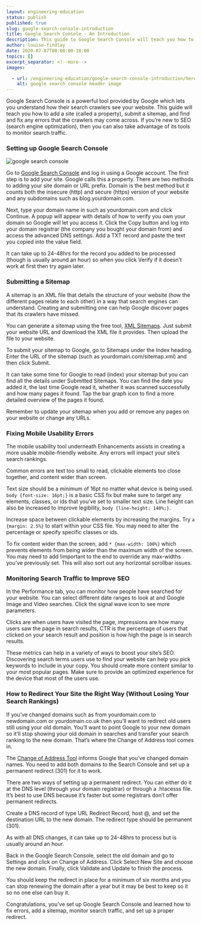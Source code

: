 ```yaml
---
layout: engineering-education
status: publish
published: true
slug: google-search-console-introduction
title: Google Search Console - An Introduction
description: This guide to Google Search Console will teach you how to add a site (called a property), submit a sitemap, and find and fix any errors that the Google crawlers may come across.
author: louise-findlay
date: 2020-07-07T00:00:00-10:00
topics: []
excerpt_separator: <!--more-->
images:

  - url: /engineering-education/google-search-console-introduction/hero.png
    alt: google search console header image
---
```

Google Search Console is a powerful tool provided by Google which lets you understand how their search crawlers see your website. This guide will teach you how to add a site (called a property), submit a sitemap, and find and fix any errors that the crawlers may come across. If you’re new to SEO (search engine optimization), then you can also take advantage of its tools to monitor search traffic.
<!--more-->
### Setting up Google Search Console
![google search console](/engineering-education/google-search-console-introduction/google-search-console.jpg)

Go to [Google Search Console](https://search.google.com/search-console/welcome) and log in using a Google account. The first step is to add your site. Google calls this a property. There are two methods to adding your site domain or URL prefix. Domain is the best method but it counts both the insecure (http) and secure (https) version of your website and any subdomains such as blog.yourdomain.com.

Next, type your domain name in such as yourdomain.com and click Continue. A popup will appear with details of how to verify you own your domain so Google will let you access it. Click the Copy button and log into your domain registrar (the company you bought your domain from) and access the advanced DNS settings. Add a TXT record and paste the text you copied into the value field.

It can take up to 24-48hrs for the record you added to be processed (though is usually around an hour) so when you click Verify if it doesn’t work at first then try again later.

### Submitting a Sitemap
A sitemap is an XML file that details the structure of your website (how the different pages relate to each other) in a way that search engines can understand. Creating and submitting one can help Google discover pages that its crawlers have missed.

You can generate a sitemap using the free tool, [XML Sitemaps](https://www.xml-sitemaps.com). Just submit your website URL and download the XML file it provides. Then upload the file to your website.

To submit your sitemap to Google, go to Sitemaps under the Index heading. Enter the URL of the sitemap (such as yourdomain.com/sitemap.xml) and then click Submit.

It can take some time for Google to read (index) your sitemap but you can find all the details under Submitted Sitemaps. You can find the date you added it, the last time Google read it, whether it was scanned successfully and how many pages it found. Tap the bar graph icon to find a more detailed overview of the pages it found.

Remember to update your sitemap when you add or remove any pages on your website or change any URLs.

### Fixing Mobile Usability Errors
The mobile usability tool underneath Enhancements assists in creating a more usable mobile-friendly website. Any errors will impact your site’s search rankings.

Common errors are text too small to read, clickable elements too close together, and content wider than screen.

Text size should be a minimum of 16pt no matter what device is being used.  `body {font-size: 16pt;}`  is a basic CSS fix but make sure to target any elements, classes, or ids that you’ve set to smaller text size. Line height can also be increased to improve legibility,  `body {line-height: 140%;}`.

Increase space between clickable elements by increasing the margins. Try  `a {margin: 2.5%}`  to start within your CSS file. You may need to alter the percentage or specify specific classes or ids.

To fix content wider than the screen, add  `* {max-width: 100%}`  which prevents elements from being wider than the maximum width of the screen. You may need to add !important to the end to override any max-widths you’ve previously set. This will also sort out any horizontal scrollbar issues.

### Monitoring Search Traffic to Improve SEO
In the Performance tab, you can monitor how people have searched for your website. You can select different date ranges to look at and Google Image and Video searches. Click the signal wave icon to see more parameters.

Clicks are when users have visited the page, impressions are how many users saw the page in search results, CTR is the percentage of users that clicked on your search result and position is how high the page is in search results.

These metrics can help in a variety of ways to boost your site’s SEO. Discovering search terms users use to find your website can help you pick keywords to include in your copy. You should create more content similar to your most popular pages. Make sure to provide an optimized experience for the device that most of the users use.

### How to Redirect Your Site the Right Way (Without Losing Your Search Rankings)
If you’ve changed domains such as from yourdomain.com to newdomain.com or yourdomain.co.uk then you’ll want to redirect old users still using your old domain. You’ll want to point Google to your new domain so it’ll stop showing your old domain in searches and transfer your search ranking to the new domain. That’s where the Change of Address tool comes in.

The [Change of Address Tool](https://search.google.com/search-console/settings/change-address) informs Google that you’ve changed domain names. You need to add both domains to the Search Console and set up a permanent redirect (301) for it to work.

There are two ways of setting up a permanent redirect. You can either do it at the DNS level (through your domain registrar) or through a .htacesss file. It’s best to use DNS because it’s faster but some registrars don’t offer permanent redirects.

Create a DNS record of type URL Redirect Record, host @, and set the destination URL to the new domain. The redirect type should be permanent (301).

As with all DNS changes, it can take up to 24-48hrs to process but is usually around an hour.

Back in the Google Search Console, select the old domain and go to Settings and click on Change of Address. Click Select New Site and choose the new domain. Finally, click Validate and Update to finish the process.

You should keep the redirect in place for a minimum of six months and you can stop renewing the domain after a year but it may be best to keep so it so no one else can buy it.

Congratulations, you’ve set up Google Search Console and learned how to fix errors, add a sitemap, monitor search traffic, and set up a proper redirect.

